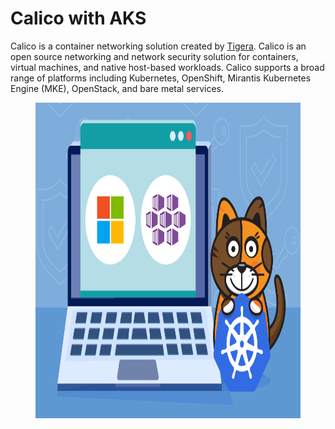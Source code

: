 # Calico with AKS

Calico is a container networking solution created by <a href='https://www.tigera.io/'>Tigera</a>. Calico is an open source networking and network security solution for containers, virtual machines, and native host-based workloads. Calico supports a broad range of platforms including Kubernetes, OpenShift, Mirantis Kubernetes Engine (MKE), OpenStack, and bare metal services.



<figure class="wp-block-image size-large is-resized"><img src="https://github.com/khanasif1/Calico-with-AKS/blob/main/images/Windows-AKS.png" alt="" class="wp-image-4784" width="753" height="505"/></figure>